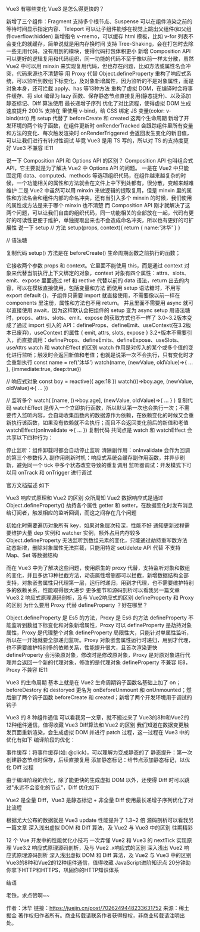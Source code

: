 Vue3 有哪些变化
Vue3 是怎么得更快的？

新增了三个组件：Fragment 支持多个根节点、Suspense 可以在组件渲染之前的等待时间显示指定内容、Teleport 可以让子组件能够在视觉上跳出父组件(如父组件overflow:hidden)
新增指令 v-memo，可以缓存 html 模板，比如 v-for 列表不会变化的就缓存，简单说就是用内存换时间
支持 Tree-Shaking，会在打包时去除一些无用代码，没有用到的模块，使得代码打包体积更小
新增 Composition API 可以更好的逻辑复用和代码组织，同一功能的代码不至于像以前一样太分散，虽然 Vue2 中可以用 minxin 来实现复用代码，但也存在问题，比如方法或属性名会冲突，代码来源也不清楚等
用 Proxy 代替 Object.defineProperty 重构了响应式系统，可以监听到数组下标变化，及对象新增属性，因为监听的不是对象属性，而是对象本身，还可拦截 apply、has 等13种方法
重构了虚拟 DOM，在编译时会将事件缓存、将 slot 编译为 lazy 函数、保存静态节点直接复用(静态提升)、以及添加静态标记、Diff 算法使用 最长递增子序列 优化了对比流程，使得虚拟 DOM 生成速度提升 200%
支持在 <style></style> 里使用 v-bind，给 CSS 绑定 JS 变量(color: v-bind(str))
用 setup 代替了 beforeCreate 和 created 这两个生命周期
新增了开发环境的两个钩子函数，在组件更新时 onRenderTracked 会跟踪组件里所有变量和方法的变化、每次触发渲染时 onRenderTriggered 会返回发生变化的新旧值，可以让我们进行有针对性调试
毕竟 Vue3 是用 TS 写的，所以对 TS 的支持度更好
Vue3 不兼容 IE11

说一下 Composition API
和 Options API 的区别？
Composition API 也叫组合式 API，它主要就是为了解决 Vue2 中 Options API 的问题。
一是在 Vue2 中只能固定用 data、computed、methods 等选项组织代码，在组件越来越复杂的时候，一个功能相关的属性和方法就会在文件上中下到处都有，很分散，变越来越难维护
二是 Vue2 中虽然可以用 minxin 来做逻辑的提取复用，但是 minxin 里的属性和方法名会和组件内部的命名冲突，还有当引入多个 minxin 的时候，我们使用的属性或方法是来于哪个 minxin 也不清楚
而 Composition API 刚才就解决了这两个问题，可以让我们自由的组织代码，同一功能相关的全部放在一起，代码有更好的可读性更便于维护，单独提取出来也不会造成命名冲突，所以也有更好的可扩展性
说一下 setup
// 方法
setup(props, context){ return { name:'沐华' } }

// 语法糖
<script setup> ... </script>
复制代码
setup() 方法是在 beforeCreate() 生命周期函数之前执行的函数；

它接收两个参数 props 和 context。它里面不能使用 this，而是通过 context 对象来代替当前执行上下文绑定的对象，context 对象有四个属性：attrs、slots、emit、expose
里面通过 ref 和 rective 代替以前的 data 语法，return 出去的内容，可以在模板直接使用，包括变量和方法
而使用 setup 语法糖时，不用写 export default {}，子组件只需要 import 就直接使用，不需要像以前一样在 components 里注册，属性和方法也不用 return。
并且里面不需要用 async 就可以直接使用 await，因为这样默认会把组件的 setup 变为 async setup
用语法糖时，props、attrs、slots、emit、expose 的获取方式也不一样了
3.0~3.2版本变成了通过 import 引入的 API：defineProps、defineEmit、useContext(在3.2版本已废弃)，useContext 的属性 { emit, attrs, slots, expose }
3.2+版本不需要引入，而直接调用：defineProps、defineEmits、defineExpose、useSlots、useAttrs
watch 和 watchEffect 的区别
watch 作用是对传入的某个或多个值的变化进行监听；触发时会返回新值和老值；也就是说第一次不会执行，只有变化时才会重新执行
const name = ref('沐华')
watch(name, (newValue, oldValue)=>{ ... }, {immediate:true, deep:true})

// 响应式对象
const boy = reactive({ age:18 })
watch(()=>boy.age, (newValue, oldValue)=>{ ... })

// 监听多个
watch( [name, ()=>boy.age], (newValue, oldValue)=>{ ... } )
复制代码
watchEffect 是传入一个立即执行函数，所以默认第一次也会执行一次；不需要传入监听内容，会自动收集函数内的数据源作为依赖，在依赖变化的时候又会重新执行该函数，如果没有依赖就不会执行；而且不会返回变化前后的新值和老值
watchEffect(onInvalidate =>{ ... })
复制代码
共同点是 watch 和 watchEffect 会共享以下四种行为：

停止监听：组件卸载时都会自动停止监听
清除副作用：onInvalidate 会作为回调的第三个参数传入
副作用刷新时机：响应式系统会缓存副作用函数，并异步刷新，避免同一个 tick 中多个状态改变导致的重复调用
监听器调试：开发模式下可以用 onTrack 和 onTrigger 进行调试

官方文档描述 如下

Vue3 响应式原理和 Vue2 的区别
众所周知 Vue2 数据响应式是通过 Object.defineProperty() 劫持各个属性 getter 和 setter，在数据变化时发布消息给订阅者，触发相应的监听回调，而这之间存在几个问题

初始化时需要遍历对象所有 key，如果对象层次较深，性能不好
通知更新过程需要维护大量 dep 实例和 watcher 实例，额外占用内存较多
Object.defineProperty 无法监听到数组元素的变化，只能通过劫持重写数方法
动态新增，删除对象属性无法拦截，只能用特定 set/delete API 代替
不支持 Map、Set 等数据结构

而在 Vue3 中为了解决这些问题，使用原生的 proxy 代替，支持监听对象和数组的变化，并且多达13种拦截方法，动态属性增删都可以拦截，新增数据结构全部支持，对象嵌套属性只代理第一层，运行时递归，用到才代理，也不需要维护特别多的依赖关系，性能取得很大进步
更多细节和源码剖析可以看我另一篇文章 Vue3.2 响应式原理源码剖析，及与 Vue2响应式的区别
defineProperty 和 Proxy 的区别
为什么要用 Proxy 代替 defineProperty ？好在哪里？

Object.defineProperty 是 Es5 的方法，Proxy 是 Es6 的方法
defineProperty 不能监听到数组下标变化和对象新增属性，Proxy 可以
defineProperty 是劫持对象属性，Proxy 是代理整个对象
defineProperty 局限性大，只能针对单属性监听，所以在一开始就要全部递归监听。Proxy 对象嵌套属性运行时递归，用到才代理，也不需要维护特别多的依赖关系，性能提升很大，且首次渲染更快
defineProperty 会污染原对象，修改时是修改原对象，Proxy 是对原对象进行代理并会返回一个新的代理对象，修改的是代理对象
defineProperty 不兼容 IE8，Proxy 不兼容 IE11

Vue3 的生命周期
基本上就是在 Vue2 生命周期钩子函数名基础上加了 on；beforeDestory 和 destoryed 更名为 onBeforeUnmount 和 onUnmounted；然后删了两个钩子函数 beforeCreate 和 created；新增了两个开发环境用于调试的钩子

Vue3 的 8 种组件通信
可以看我另一文章，就不搬过来了 Vue3的8种和Vue2的12种组件通信，值得收藏
Vue3 Diff算法和 Vue2 的区别
我们知道在数据变更触发页面重新渲染，会生成虚拟 DOM 并进行 patch 过程，这一过程在 Vue3 中的优化有如下
编译阶段的优化：

事件缓存：将事件缓存(如: @click)，可以理解为变成静态的了
静态提升：第一次创建静态节点时保存，后续直接复用
添加静态标记：给节点添加静态标记，以优化 Diff 过程

由于编译阶段的优化，除了能更快的生成虚拟 DOM 以外，还使得 Diff 时可以跳过"永远不会变化的节点"，Diff 优化如下

Vue2 是全量 Diff，Vue3 是静态标记 + 非全量 Diff
使用最长递增子序列优化了对比流程

根据尤大公布的数据就是 Vue3 update 性能提升了 1.3~2 倍
源码剖析可以看我另一篇文章 深入浅出虚拟 DOM 和 Diff 算法，及 Vue2 与 Vue3 中的区别
往期精彩

12 个 Vue 开发中的性能优化小技巧
一次弄懂 Vue2 和 Vue3 的 nextTick 实现原理
Vue3.2 响应式原理源码剖析，及与 Vue2 .x响应式的区别
深入浅出 Vue2 响应式原理源码剖析
深入浅出虚拟 DOM 和 Diff 算法，及 Vue2 与 Vue3 中的区别
Vue3的8种和Vue2的12种组件通信，值得收藏
JavaScript进阶知识点
20分钟助你拿下HTTP和HTTPS，巩固你的HTTP知识体系

结语

老铁，求点赞啊~~

作者：沐华
链接：https://juejin.cn/post/7026249448233631752
来源：稀土掘金
著作权归作者所有。商业转载请联系作者获得授权，非商业转载请注明出处。